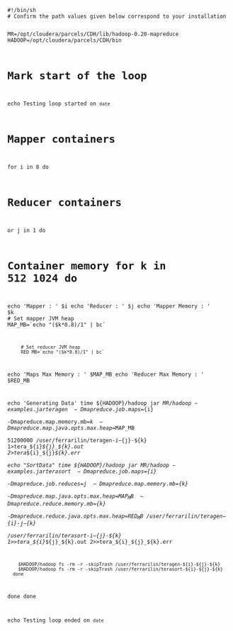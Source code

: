 <code>
#!/bin/sh
# Confirm the path values given below correspond to your installation

MR=/opt/cloudera/parcels/CDH/lib/hadoop-0.20-mapreduce 
HADOOP=/opt/cloudera/parcels/CDH/bin


# Mark start of the loop
echo Testing loop started on `date`

# Mapper containers
for i in 8
do    
# Reducer containers
or j in 1 do
# Container memory for k in 512 1024 do
echo 'Mapper : ' $i 
echo 'Reducer : ' $j 
echo 'Mapper Memory : ' $k
         # Set mapper JVM heap 
         MAP_MB=`echo "($k*0.8)/1" | bc` 

         # Set reducer JVM heap 
         RED_MB=`echo "($k*0.8)/1" | bc` 
  echo 'Maps Max Memory    : ' $MAP_MB
	echo 'Reducer Max Memory : ' $RED_MB

  echo 'Generating Data'
        time ${HADOOP}/hadoop jar ${MR}/hadoop-examples.jar teragen \
                 -Dmapreduce.job.maps=${i} \
                 -Dmapreduce.map.memory.mb=${k} \
                 -Dmapreduce.map.java.opts.max.heap=$MAP_MB \
                     51200000 /user/ferrarilin/teragen-${i}-${j}-${k} 1>tera_${i}_${j}_${k}.out 2>tera_${i}_${j}_${k}.err                       
 echo "SortData"
       time ${HADOOP}/hadoop jar $MR/hadoop-examples.jar terasort \
                 -Dmapreduce.job.maps=${i} \
                 -Dmapreduce.job.reduces=${j} \
                 -Dmapreduce.map.memory.mb=${k} \
                 -Dmapreduce.map.java.opts.max.heap=${MAP_MB} \
                 -Dmapreduce.reduce.memory.mb=${k} \
                 -Dmapreduce.reduce.java.opts.max.heap=${RED_MB} \
	         /user/ferrarilin/teragen-${i}-${j}-${k}  \
                 /user/ferrarilin/terasort-${i}-${j}-${k} 1>>tera_${i}_${j}_${k}.out 2>>tera_${i}_${j}_${k}.err                         

        $HADOOP/hadoop fs -rm -r -skipTrash /user/ferrarilin/teragen-${i}-${j}-${k}                         
        $HADOOP/hadoop fs -rm -r -skipTrash /user/ferrarilin/terasort-${i}-${j}-${k}                 
      done
   done
done

echo Testing loop ended on `date`
</code>

